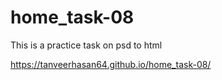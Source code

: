 # home_task-08
This is a practice task on psd to html

  https://tanveerhasan64.github.io/home_task-08/
